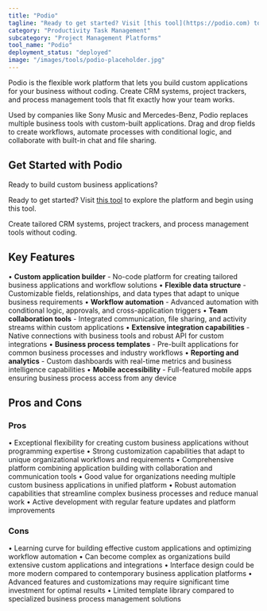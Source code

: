 ```yaml
---
title: "Podio"
tagline: "Ready to get started? Visit [this tool](https://podio.com) to explore the platform and begin using this tool...."
category: "Productivity Task Management"
subcategory: "Project Management Platforms"
tool_name: "Podio"
deployment_status: "deployed"
image: "/images/tools/podio-placeholder.jpg"
---
```

Podio is the flexible work platform that lets you build custom applications for your business without coding. Create CRM systems, project trackers, and process management tools that fit exactly how your team works.

Used by companies like Sony Music and Mercedes-Benz, Podio replaces multiple business tools with custom-built applications. Drag and drop fields to create workflows, automate processes with conditional logic, and collaborate with built-in chat and file sharing.

## Get Started with Podio

Ready to build custom business applications?

Ready to get started? Visit [this tool](https://podio.com) to explore the platform and begin using this tool.

Create tailored CRM systems, project trackers, and process management tools without coding.

## Key Features

• **Custom application builder** - No-code platform for creating tailored business applications and workflow solutions
• **Flexible data structure** - Customizable fields, relationships, and data types that adapt to unique business requirements
• **Workflow automation** - Advanced automation with conditional logic, approvals, and cross-application triggers
• **Team collaboration tools** - Integrated communication, file sharing, and activity streams within custom applications
• **Extensive integration capabilities** - Native connections with business tools and robust API for custom integrations
• **Business process templates** - Pre-built applications for common business processes and industry workflows
• **Reporting and analytics** - Custom dashboards with real-time metrics and business intelligence capabilities
• **Mobile accessibility** - Full-featured mobile apps ensuring business process access from any device

## Pros and Cons

### Pros
• Exceptional flexibility for creating custom business applications without programming expertise
• Strong customization capabilities that adapt to unique organizational workflows and requirements
• Comprehensive platform combining application building with collaboration and communication tools
• Good value for organizations needing multiple custom business applications in unified platform
• Robust automation capabilities that streamline complex business processes and reduce manual work
• Active development with regular feature updates and platform improvements

### Cons
• Learning curve for building effective custom applications and optimizing workflow automation
• Can become complex as organizations build extensive custom applications and integrations
• Interface design could be more modern compared to contemporary business application platforms
• Advanced features and customizations may require significant time investment for optimal results
• Limited template library compared to specialized business process management solutions